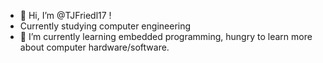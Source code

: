 - 👋 Hi, I’m @TJFriedl17 !
- Currently studying computer engineering
- 🌱 I’m currently learning embedded programming, hungry to learn more about computer hardware/software.

<!---
TJFriedl17/TJFriedl17 is a ✨ special ✨ repository because its `README.md` (this file) appears on your GitHub profile.
You can click the Preview link to take a look at your changes.
--->
